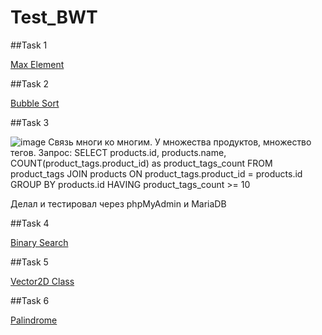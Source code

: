 # Test_BWT

##Task 1

[Max Element](src/main/kotlin/task_1/MaxElement.kt)

##Task 2

[Bubble Sort](src/main/kotlin/task_2/BubleSort.kt)

##Task 3

![image](https://i.imgur.com/qMwCzGN.png)
Связь многи ко многим. У множества продуктов, множество тегов.
Запрос: 
SELECT products.id, products.name, COUNT(product_tags.product_id) as product_tags_count
FROM product_tags
JOIN products ON product_tags.product_id = products.id
GROUP BY products.id
HAVING product_tags_count >= 10

Делал и тестировал через phpMyAdmin и MariaDB

##Task 4

[Binary Search](src/main/kotlin/task_4/BinarySearch.kt)

##Task 5

[Vector2D Class](src/main/kotlin/task_5/Vector2D.kt)

##Task 6

[Palindrome](src/main/kotlin/task_6/Palindrome.kt)
